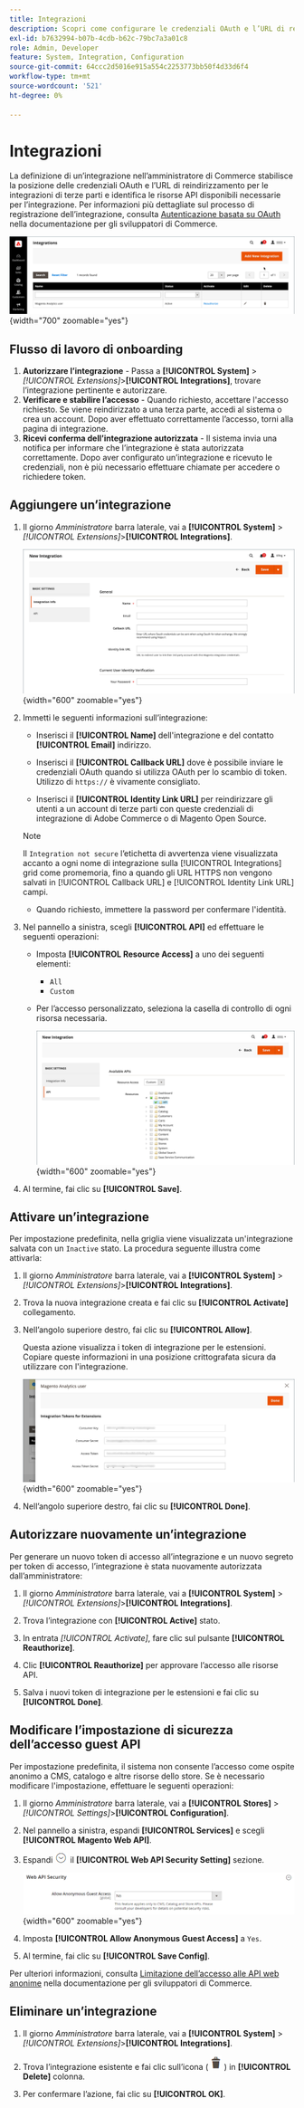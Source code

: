 ```yaml
---
title: Integrazioni
description: Scopri come configurare le credenziali OAuth e l’URL di reindirizzamento per le integrazioni di terze parti.
exl-id: b7632994-b07b-4cdb-b62c-79bc7a3a01c8
role: Admin, Developer
feature: System, Integration, Configuration
source-git-commit: 64ccc2d5016e915a554c2253773bb50f4d33d6f4
workflow-type: tm+mt
source-wordcount: '521'
ht-degree: 0%

---
```


# Integrazioni

La definizione di un’integrazione nell’amministratore di Commerce stabilisce la posizione delle credenziali OAuth e l’URL di reindirizzamento per le integrazioni di terze parti e identifica le risorse API disponibili necessarie per l’integrazione. Per informazioni più dettagliate sul processo di registrazione dell’integrazione, consulta [Autenticazione basata su OAuth](https://developer.adobe.com/commerce/webapi/get-started/authentication/gs-authentication-oauth/) nella documentazione per gli sviluppatori di Commerce.

![Integrazioni](./assets/integrations.png){width="700" zoomable="yes"}

## Flusso di lavoro di onboarding

1. **Autorizzare l’integrazione** - Passa a **[!UICONTROL System]** > _[!UICONTROL Extensions]_>**[!UICONTROL Integrations]**, trovare l’integrazione pertinente e autorizzare.
1. **Verificare e stabilire l’accesso** - Quando richiesto, accettare l&#39;accesso richiesto. Se viene reindirizzato a una terza parte, accedi al sistema o crea un account. Dopo aver effettuato correttamente l’accesso, torni alla pagina di integrazione.
1. **Ricevi conferma dell’integrazione autorizzata** - Il sistema invia una notifica per informare che l’integrazione è stata autorizzata correttamente. Dopo aver configurato un’integrazione e ricevuto le credenziali, non è più necessario effettuare chiamate per accedere o richiedere token.

## Aggiungere un’integrazione

1. Il giorno _Amministratore_ barra laterale, vai a **[!UICONTROL System]** > _[!UICONTROL Extensions]_>**[!UICONTROL Integrations]**.

   ![Nuova integrazione](./assets/integration-new.png){width="600" zoomable="yes"}

1. Immetti le seguenti informazioni sull’integrazione:

   - Inserisci il **[!UICONTROL Name]** dell&#39;integrazione e del contatto **[!UICONTROL Email]** indirizzo.

   - Inserisci il **[!UICONTROL Callback URL]** dove è possibile inviare le credenziali OAuth quando si utilizza OAuth per lo scambio di token. Utilizzo di `https://` è vivamente consigliato.

   - Inserisci il **[!UICONTROL Identity Link URL]** per reindirizzare gli utenti a un account di terze parti con queste credenziali di integrazione di Adobe Commerce o di Magento Open Source.

   >[!NOTE]
   >
   > Il `Integration not secure` l’etichetta di avvertenza viene visualizzata accanto a ogni nome di integrazione sulla [!UICONTROL Integrations] grid come promemoria, fino a quando gli URL HTTPS non vengono salvati in [!UICONTROL Callback URL] e [!UICONTROL Identity Link URL] campi.

   - Quando richiesto, immettere la password per confermare l&#39;identità.

1. Nel pannello a sinistra, scegli **[!UICONTROL API]** ed effettuare le seguenti operazioni:

   - Imposta **[!UICONTROL Resource Access]** a uno dei seguenti elementi:

      - `All`
      - `Custom`

   - Per l’accesso personalizzato, seleziona la casella di controllo di ogni risorsa necessaria.

     ![Integrazioni - API disponibili](./assets/integrations-available-api.png){width="600" zoomable="yes"}

1. Al termine, fai clic su **[!UICONTROL Save]**.

## Attivare un’integrazione

Per impostazione predefinita, nella griglia viene visualizzata un&#39;integrazione salvata con un `Inactive` stato. La procedura seguente illustra come attivarla:

1. Il giorno _Amministratore_ barra laterale, vai a **[!UICONTROL System]** > _[!UICONTROL Extensions]_>**[!UICONTROL Integrations]**.

1. Trova la nuova integrazione creata e fai clic su **[!UICONTROL Activate]** collegamento.

1. Nell’angolo superiore destro, fai clic su **[!UICONTROL Allow]**.

   Questa azione visualizza i token di integrazione per le estensioni. Copiare queste informazioni in una posizione crittografata sicura da utilizzare con l&#39;integrazione.

   ![Token di integrazione per le estensioni](./assets/integration-tokens-for-extensions.png){width="600" zoomable="yes"}

1. Nell’angolo superiore destro, fai clic su **[!UICONTROL Done]**.

## Autorizzare nuovamente un’integrazione

Per generare un nuovo token di accesso all’integrazione e un nuovo segreto per token di accesso, l’integrazione è stata nuovamente autorizzata dall’amministratore:

1. Il giorno _Amministratore_ barra laterale, vai a **[!UICONTROL System]** > _[!UICONTROL Extensions]_>**[!UICONTROL Integrations]**.

1. Trova l’integrazione con **[!UICONTROL Active]** stato.

1. In entrata _[!UICONTROL Activate]_, fare clic sul pulsante **[!UICONTROL Reauthorize]**.

1. Clic **[!UICONTROL Reauthorize]** per approvare l’accesso alle risorse API.

1. Salva i nuovi token di integrazione per le estensioni e fai clic su **[!UICONTROL Done]**.

## Modificare l’impostazione di sicurezza dell’accesso guest API

Per impostazione predefinita, il sistema non consente l’accesso come ospite anonimo a CMS, catalogo e altre risorse dello store. Se è necessario modificare l&#39;impostazione, effettuare le seguenti operazioni:

1. Il giorno _Amministratore_ barra laterale, vai a **[!UICONTROL Stores]** > _[!UICONTROL Settings]_>**[!UICONTROL Configuration]**.

1. Nel pannello a sinistra, espandi **[!UICONTROL Services]** e scegli **[!UICONTROL Magento Web API]**.

1. Espandi ![Selettore di espansione](../assets/icon-display-expand.png) il **[!UICONTROL Web API Security Setting]** sezione.

   ![Configurazione servizi - Impostazioni di sicurezza API web](../configuration-reference/services/assets/web-api-security.png){width="600" zoomable="yes"}

1. Imposta **[!UICONTROL Allow Anonymous Guest Access]** a `Yes`.

1. Al termine, fai clic su **[!UICONTROL Save Config]**.

Per ulteriori informazioni, consulta [Limitazione dell’accesso alle API web anonime](https://developer.adobe.com/commerce/webapi/rest/use-rest/anonymous-api-security/) nella documentazione per gli sviluppatori di Commerce.

## Eliminare un’integrazione

1. Il giorno _Amministratore_ barra laterale, vai a **[!UICONTROL System]** > _[!UICONTROL Extensions]_>**[!UICONTROL Integrations]**.

1. Trova l’integrazione esistente e fai clic sull’icona ( ![icona cestino](../assets/icon-delete-trashcan-solid.png) ) in **[!UICONTROL Delete]** colonna.

1. Per confermare l’azione, fai clic su **[!UICONTROL OK]**.
